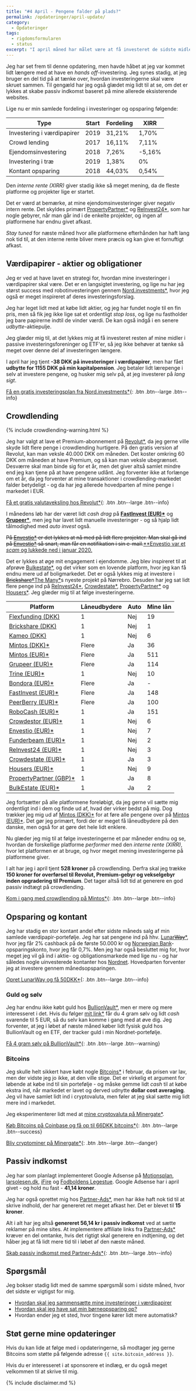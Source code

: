```yaml
---
title: "#4 April - Pengene falder på plads?"
permalink: /opdateringer/april-update/
category:
  - Opdateringer
tags:
  - rigdomsformularen
  - status
excerpt: "I april måned har målet være at få investeret de sidste midler og beslutte mig for, hvor meget jeg skal have i kontanter."
---
```


Jeg har set frem til denne opdatering, men havde håbet at jeg var kommet lidt længere med at have en _hands off_-investering. Jeg synes stadig, at jeg bruger en del tid på at tænke over, hvordan investeringerne skal være skruet sammen. Til gengæld har jeg også glædet mig lidt til at se, om det er lykkes at skabe passiv indkomst baseret på mine allerede eksisterende websites.

Lige nu er min samlede fordeling i investeringer og opsparing følgende:

| Type                        | Start | Fordeling | XIRR   |
|-----------------------------|-------|-----------|--------|
| Investering i værdipapirer  | 2019  | 31,21%    | 1,70%  |
| Crowd lending               | 2017  | 16,11%    | 7,11%  |
| Ejendomsinvestering         | 2018  | 7,26%     | -5,16% |
| Investering i træ           | 2019  | 1,38%     | 0%     |
| Kontant opsparing           | 2018  | 44,03%    | 0,54%  |

Den _interne rente (XIRR)_ giver stadig ikke så meget mening, da de fleste platforme og projekter lige er startet.

Det er værd at bemærke, at mine ejendomsinvesteringer giver negativ intern rente. Det skyldes primært [PropertyPartner\*](/go/propertypartner/) og [ReInvest24\*](/go/reinvest24/), som har nogle gebyrer, når man går ind i de enkelte projekter, og ingen af platformene har endnu givet afkast.

_Stay tuned_ for næste måned hvor alle platformene efterhånden har haft lang nok tid til, at den interne rente bliver mere præcis og kan give et fornuftigt afkast.

## Værdipapirer - aktier og obligationer

Jeg er ved at have lavet en strategi for, hvordan mine investeringer i værdipapirer skal være. Det er en langsigtet investering, og lige nu har jeg størst success med robotinvesteringen gennem [Nord.investments*](/go/nord/), hvor jeg også er meget inspireret af deres investeringsforslag.

Jeg har leget lidt med at købe lidt aktier, og jeg har fundet nogle til en fin pris, men så fik jeg ikke lige sat et ordentligt _stop loss_, og lige nu fastholder jeg bare papirerne indtil de vinder værdi. De kan også indgå i en senere _udbytte_-aktiepulje.

Jeg glæder mig til, at det lykkes mig at få investeret resten af mine midler i passive investeringsforeninger og ETF'er, så jeg ikke behøver at tænke så meget over denne del af investeringen længere.

I april har jeg tjent **-38 DKK på investeringer i værdipapirer**, men har fået **udbytte for 1155 DKK på min kapitalpension**. Jeg betaler lidt lærepenge i selv at investere pengene, og husker mig selv på, at jeg investerer på _lang sigt_.

[Få en gratis investeringsplan fra Nord.investments*](/go/nord/){: .btn .btn--large .btn--info}

## Crowdlending

{% include crowdlending-warning.html %}

Jeg har valgt at lave et Premium-abonnement på [Revolut\*](/go/revolut/), da jeg gerne ville skyde lidt flere penge i crowdlending hurtigere. På den gratis version af Revolut, kan man veksle 40.000 DKK om måneden. Det koster omkring 60 DKK om måneden at have Premium, og så kan man veksle ubegrænset. Desværre skal man binde sig for et år, men det giver altså samlet mindre end jeg kan tjene på at have pengene udlånt. Jeg forventer ikke at forlænge om et år, da jeg forventer at mine transaktioner i crowdlending-markedet falder betydeligt - og da har jeg allerede hovedparten af mine penge i markedet i EUR.

[Få et gratis valutaveksling hos Revolut\*](/go/revolut/){: .btn .btn--large .btn--info}

I månedens løb har der været lidt _cash drag_ på **[FastInvest (EUR)\*](/go/fastinvest/)** og **[Grupeer\*](/go/grupeer/)**, men jeg har lavet lidt manuelle investeringer - og så hjalp lidt tålmodighed med _auto invest_ også.

<del>På [Envestio\*](/go/envestio/) er det lykkes at nå med på lidt flere projekter. Man skal gå ind på [Envestio\*](/go/envestio/) så snart, man får en notifikation i sin e-mail.</del><ins>**Envestio var et _scam_ og lukkede ned i januar 2020.</ins>

Det er lykkes at øge mit engagement i ejendomme. Jeg blev inspireret til at afprøve [Bulkestate*](/go/bulkestate/), og det virker som en lovende platform, hvor jeg kan få endnu mere ud af boligmarkedet. Det er også lykkes mig at investere i <del>[Brickshare\*](/go/brickshare/)</del><ins>[The Many\*](/go/themany/)</ins>s nyeste projekt på Nørrebro. Desuden har jeg sat lidt flere penge ind på [ReInvest24\*](/go/reinvest24/), [Crowdestate\*](/go/crowdestate/), [PropertyPartner\*](/go/propertypartner/) og [Housers\*](/go/housers/). Jeg glæder mig til at følge investeringerne.

| Platform                                       | Låneudbydere | Auto | Mine lån |
|------------------------------------------------|--------------|------|----------|
| [Flexfunding (DKK)](/go/flexfunding/)          | 1            | Nej  | 19       |   
| [Brickshare (DKK)](/go/brickshare/)            | 1            | Nej  | 1        |   
| [Kameo (DKK)](/go/kameo/)                      | 1            | Nej  | 6        |
| [Mintos (DKK)*](/go/mintos/)                   | Flere        | Ja   | 36       |
| [Mintos (EUR)*](/go/mintos/)                   | Flere        | Ja   | 511      |
| [Grupeer (EUR)*](/go/grupeer/)                 | Flere        | Ja   | 114      |
| [Trine (EUR)*](/go/trine/)                     | 1            | Nej  | 10       |
| [Bondora (EUR)*](/go/bondora/)                 | Flere        | Ja   | -        |
| [FastInvest (EUR)*](/go/fastinvest/)           | Flere        | Ja   | 148      |
| [PeerBerry (EUR)*](/go/peerberry/)             | Flere        | Ja   | 100      |
| [RoboCash (EUR)*](/go/robocash/)               | 1            | Ja   | 151      |
| [Crowdestor (EUR)*](/go/crowdestor/)           | 1            | Nej  | 6        |
| [Envestio (EUR)*](/go/envestio/)               | 1            | Nej  | 7        |
| [Funderbeam (EUR)*](/go/funderbeam/)           | 1            | Nej  | 2        |
| [ReInvest24 (EUR)*](/go/reinvest24/)           | 1            | Nej  | 3        |
| [Crowdestate (EUR)*](/go/crowdestate/)         | 1            | Ja   | 3        |
| [Housers (EUR)*](/go/housers/)                 | 1            | Nej  | 9        |
| [PropertyPartner (GBP)*](/go/propertypartner/) | 1            | Ja   | 8        |
| [BulkEstate (EUR)*](/go/bulkestate/)           | 1            | Ja   | 2        |

Jeg fortsætter på alle platformene foreløbigt, da jeg gerne vil sætte mig ordentligt ind i dem og finde ud af, hvad der virker bedst på mig. Dog trækker jeg mig ud af [Mintos (DKK)\*](/go/mintos/) for at føre alle pengene over på [Mintos (EUR)\*](/go/mintos/). Det gør jeg primært, fordi der er meget få låneudbydere på den danske, men også for at gøre det hele lidt enklere.

Nu glæder jeg mig til at følge investeringerne et par måneder endnu og se, hvordan de forskellige platforme _performer_ med den _interne rente (XIRR)_, hvor let platformen er at bruge, og hvor meget mening investeringerne på platformene giver.

I alt har jeg i april tjent **528 kroner** på crowdlending. Derfra skal jeg trække **150 kroner for overførsel til Revolut, Premium-gebyr og vekselgebyr inden opgradering til Premium**. Det tager altså lidt tid at generere en god passiv indtægt på crowdlending.

[Kom i gang med crowdlending på Mintos\*](/go/mintos/){: .btn .btn--large .btn--info}

## Opsparing og kontant

Jeg har stadig en stor kontant andel efter sidste måneds salg af min samlede værdipapir-portefølje. Jeg har sat pengene ind på hhv. [Lunar<del date="2019-10-03T09:16:18+02:00">Way</del>\*](/go/lunar/), hvor jeg får 2% cashback på de første 50.000 kr og [Norwegian Bank](/go/norwegian/)-opsparingskonto, hvor jeg får 0,7%. Men jeg har også besluttet mig for, hvor meget jeg vil gå ind i aktie- og obligationsmarkede med lige nu - og har således nogle uinvesterede kontanter hos [Nordnet](/go/nordnet/). Hovedparten forventer jeg at investere gennem månedsopsparingen.

[Opret LunarWay og få 50DKK\*](/go/lunarway/){: .btn .btn--large .btn--info}

### Guld og sølv

Jeg har endnu ikke købt guld hos [BullionVault\*](/go/bullionvault/), men er mere og mere interesseret i det. Hvis du følger [mit link\*](/go/bullionvault/) får du 4 gram sølv og lidt _cash_ svarende til 5 EUR, så du selv kan komme i gang med at øve dig. Jeg forventer, at jeg i løbet af næste måned køber lidt fysisk guld hos BullionVault og en ETF, der tracker guld i min Nordnet-portefølje.

[Få 4 gram sølv på BullionVault*](/go/bullionvault/){: .btn .btn--large .btn--warning}

### Bitcoins

Jeg skulle helt sikkert have købt nogle [Bitcoins*](/go/coinbase/) i februar, da prisen var lav, men der vidste jeg jo ikke, at den ville stige. Det er virkelig et argument for løbende at købe ind til sin portefølje - og måske gemme lidt _cash_ til at købe ekstra ind, når markedet er lavet og derved udnytte **dollar cost averaging**. Jeg vil have samlet lidt ind i cryptovaluta, men føler at jeg skal sætte mig lidt mere ind i markedet.

Jeg eksperimenterer lidt med at [mine cryptovaluta på Minergate\*](/go/minergate/).

[Køb Bitcoins på Coinbase og få op til 66DKK bitcoins*](/go/coinbase/){: .btn .btn--large .btn--success}

[Bliv cryptominer på Minergate\*](/go/minergate/){: .btn .btn--large .btn--danger}

## Passiv indkomst

Jeg har som planlagt implementeret Google Adsense på [Motionsplan](http://www.motionsplan.dk/), [larsolesen.dk](http://larsolesen.dk), [iFire](http://www.ifire.dk/) og [Fodboldens Legestue](http://legestue.net). Google Adsense har i april givet - og hold nu fast - **41,14 kroner**.

Jeg har også oprettet mig hos [Partner-Ads\*](https://www.partner-ads.com/dk/klikbanner.php?partnerid=28187&bannerid=17193), men har ikke haft nok tid til at skrive indhold, der har genereret ret meget afkast her. Det er blevet til **15 kroner**.

Alt i alt har jeg altså **genereret 56,14 kr i passiv indkomst** ved at sætte reklamer på mine sites. At implementere affiliate links fra [Partner-Ads\*](https://www.partner-ads.com/dk/klikbanner.php?partnerid=28187&bannerid=17193) kræver en del omtanke, hvis det rigtigt skal generere en indtjening, og det håber jeg at få lidt mere tid til i løbet af den næste måned.

[Skab passiv indkomst med Partner-Ads*](https://www.partner-ads.com/dk/klikbanner.php?partnerid=28187&bannerid=17193){: .btn .btn--large .btn--info}

## Spørgsmål

Jeg bokser stadig lidt med de samme spørgsmål som i sidste måned, hvor det sidste er vigtigst for mig.

- [Hvordan skal jeg sammensætte mine investeringer i værdipapirer](/investering-vol4/)
- [Hvordan skal jeg have sat min børneopsparing op?](/borneopsparing/)
- Hvordan ender jeg et sted, hvor tingene kører lidt mere automatisk?

## Støt gerne mine opdateringer

Hvis du kan lide at følge med i opdateringerne, så modtager jeg gerne Bitcoins som støtte på følgende adresse `{{ site.bitcoin_address }}`.

Hvis du er interesseret i at sponsorere et indlæg, er du også meget velkommen til at skrive til mig.

{% include disclaimer.md %}
